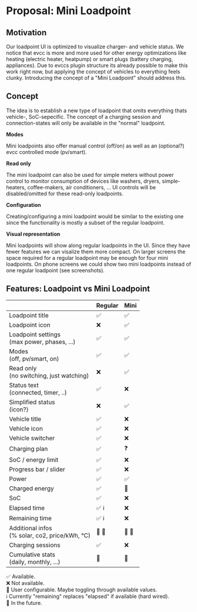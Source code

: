 # Proposal: Mini Loadpoint

## Motivation

Our loadpoint UI is optimized to visualize charger- and vehicle status. We notice that evcc is more and more used for other energy optimizations like heating (electric heater, heatpump) or smart plugs (battery charging, appliances). Due to evccs plugin structure its already possible to make this work right now, but applying the concept of vehicles to everything feels clunky. Introducing the concept of a "Mini Loadpoint" should address this.

## Concept

The idea is to establish a new type of loadpoint that omits everything thats vehicle-, SoC-sepecific. The concept of a charging session and connection-states will only be available in the "normal" loadpoint.

**Modes**

Mini loadpoints also offer manual control (off/on) as well as an (optional?) evcc controlled mode (pv/smart).

**Read only**

The mini loadpoint can also be used for simple meters without power control to monitor consumption of devices like washers, dryers, simple-heaters, coffee-makers, air conditioners, ... UI controls will be disabled/omitted for these read-only loadpoints.

**Configuration**

Creating/configuring a mini loadpoint would be similar to the existing one since the functionality is mostly a subset of the regular loadpoint.

**Visual representation**

Mini loadpoints will show along regular loadpoints in the UI. Since they have fewer features we can visalize them more compact. On larger screens the space required for a regular loadpoint may be enough for four mini loadpoints. On phone screens we could show two mini loadpoints instead of one regular loadpoint (see screenshots).

## Features: Loadpoint vs Mini Loadpoint

|                                                   | Regular | Mini  |
| ------------------------------------------------- | ------- | ----- |
| Loadpoint title                                   | ✅      | ✅    |
| Loadpoint icon                                    | ❌      | ✅    |
| Loadpoint settings<br>(max power, phases, ...)    | ✅      | ✅    |
| Modes<br>(off, pv/smart, on)                      | ✅      | ✅    |
| Read only<br>(no switching, just watching)        | ❌      | ✅    |
| Status text<br>(connected, timer, ..)             | ✅      | ❌    |
| Simplified status<br>(icon?)                      | ❌      | ✅    |
| Vehicle title                                     | ✅      | ❌    |
| Vehicle icon                                      | ✅      | ❌    |
| Vehicle switcher                                  | ✅      | ❌    |
| Charging plan                                     | ✅      | ❓    |
| SoC / energy limit                                | ✅      | ❌    |
| Progress bar / slider                             | ✅      | ❌    |
| Power                                             | ✅      | ✅    |
| Charged energy                                    | ✅      | 🔁    |
| SoC                                               | ✅      | ❌    |
| Elapsed time                                      | ✅ ℹ️   | ❌    |
| Remaining time                                    | ✅ ℹ️   | ❌    |
| Additional infos<br>(% solar, co2, price/kWh, °C) | 🔮 🔁   | 🔮 🔁 |
| Charging sessions                                 | ✅      | ❌    |
| Cumulative stats<br>(daily, monthly, ...)         | 🔮      | 🔮    |

✅ Available.<br>
❌ Not available.<br>
🔁 User configurable. Maybe toggling through available values.<br>
ℹ️ Currently "remaining" replaces "elapsed" if available (hard wired).<br>
🔮 In the future.
